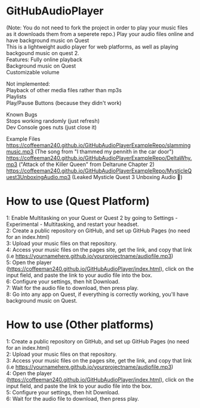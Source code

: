 # GitHubAudioPlayer
(Note: You do not need to fork the project in order to play your music files as it downloads them from a seperete repo.)
Play your audio files online and have background music on Quest   
This is a lightweight audio player for web platforms, as well as playing backgound music on quest 2.    
Features: 
Fully online playback   
Background music on Quest   
Customizable volume   

Not implemented:    
Playback of other media files rather than mp3s    
Playlists   
Play/Pause Buttons (because they didn't work)   

Known Bugs    
Stops working randomly (just refresh)   
Dev Console goes nuts (just close it)    

Example Files     
https://coffeeman240.github.io/GitHubAudioPlayerExampleRepo/slammingmusic.mp3 (The song from "I thammed my pennith in the car door")      
https://coffeeman240.github.io/GitHubAudioPlayerExampleRepo/DeltaWhy.mp3 ("Attack of the Killer Queen" from Deltarune Chapter 2)      
https://coffeeman240.github.io/GitHubAudioPlayerExampleRepo/MysticleQuest3UnboxingAudio.mp3 (Leaked Mysticle Quest 3 Unboxing Audio :troll:)      
# How to use (Quest Platform)

1: Enable Multitasking on your Quest or Quest 2 by going to Settings - Experimental - Multitasking, and restart your headset.  
2: Create a public repository on GitHub, and set up GitHub Pages (no need for an index.html)  
3: Upload your music files on that repository.  
4: Access your music files on the pages site, get the link, and copy that link (i.e https://yournamehere.github.io/yourprojectname/audiofile.mp3)   
5: Open the player (https://coffeeman240.github.io/GitHubAudioPlayer/index.html), click on the input field, and paste the link to your audio file into the box.   
6: Configure your settings, then hit Download.     
7: Wait for the audio file to download, then press play.     
8: Go into any app on Quest, if everything is correctly working, you'll have background music on Quest.   


# How to use (Other platforms)

1: Create a public repository on GitHub, and set up GitHub Pages (no need for an index.html)    
2: Upload your music files on that repository.    
3: Access your music files on the pages site, get the link, and copy that link (i.e https://yournamehere.github.io/yourprojectname/audiofile.mp3)   
4: Open the player (https://coffeeman240.github.io/GitHubAudioPlayer/index.html), click on the input field, and paste the link to your audio file into the box.   
5: Configure your settings, then hit Download.    
6: Wait for the audio file to download, then press play.    

